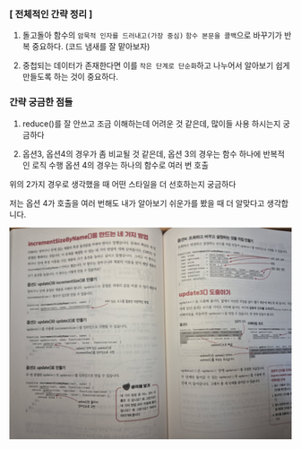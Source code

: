 ### [ 전체적인 간략 정리 ]

1. 돌고돌아 함수의 `암묵적 인자를 드러내고(가장 중심)` `함수 본문을 콜백`으로 바꾸기가 반복 중요하다. (코드 냄새를 잘 맡아보자)

2. 중첩되는 데이터가 존재한다면 이를 `작은 단계로 단순화`하고 나누어서 알아보기 쉽게 만들도록 하는 것이 중요하다. 


### 간략 궁금한 점들

1. reduce()를 잘 안쓰고 조금 이해하는데 어려운 것 같은데, 많이들 사용 하시는지 궁금하다 

2. 옵션3, 옵션4의 경우가 좀 비교될 것 같은데, 
옵션 3의 경우는 함수 하나에 반복적인 로직 수행
옵션 4의 경우는 하나의 함수로 여러 번 호출

위의 2가지 경우로 생각했을 때 어떤 스타일을 더 선호하는지 궁금하다 

저는 옵션 4가 호출을 여러 번해도 
내가 알아보기 쉬운가를 봤을 때 더 알맞다고 생각합니다. 

![alt text](image.png)